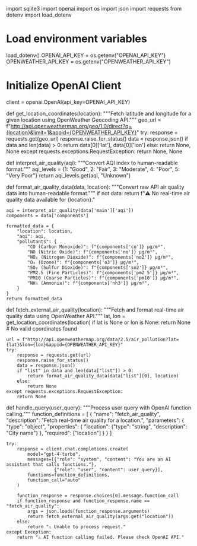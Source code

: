 import sqlite3
import openai
import os
import json
import requests
from dotenv import load_dotenv

# Load environment variables
load_dotenv()
OPENAI_API_KEY = os.getenv("OPENAI_API_KEY")
OPENWEATHER_API_KEY = os.getenv("OPENWEATHER_API_KEY")

# Initialize OpenAI Client
client = openai.OpenAI(api_key=OPENAI_API_KEY)

def get_location_coordinates(location):
    """Fetch latitude and longitude for a given location using OpenWeather Geocoding API."""
    geo_url = f"http://api.openweathermap.org/geo/1.0/direct?q={location}&limit=1&appid={OPENWEATHER_API_KEY}"
    try:
        response = requests.get(geo_url)
        response.raise_for_status()
        data = response.json()
        if data and len(data) > 0:
            return data[0]['lat'], data[0]['lon']
        else:
            return None, None
    except requests.exceptions.RequestException:
        return None, None

def interpret_air_quality(aqi):
    """Convert AQI index to human-readable format."""
    aqi_levels = {1: "Good", 2: "Fair", 3: "Moderate", 4: "Poor", 5: "Very Poor"}
    return aqi_levels.get(aqi, "Unknown")

def format_air_quality_data(data, location):
    """Convert raw API air quality data into human-readable format."""
    if not data:
        return f"⚠️ No real-time air quality data available for {location}."
    
    aqi = interpret_air_quality(data['main']['aqi'])
    components = data['components']
    
    formatted_data = {
        "location": location,
        "aqi": aqi,
        "pollutants": {
            "CO (Carbon Monoxide)": f"{components['co']} µg/m³",
            "NO (Nitric Oxide)": f"{components['no']} µg/m³",
            "NO₂ (Nitrogen Dioxide)": f"{components['no2']} µg/m³",
            "O₃ (Ozone)": f"{components['o3']} µg/m³",
            "SO₂ (Sulfur Dioxide)": f"{components['so2']} µg/m³",
            "PM2.5 (Fine Particles)": f"{components['pm2_5']} µg/m³",
            "PM10 (Coarse Particles)": f"{components['pm10']} µg/m³",
            "NH₃ (Ammonia)": f"{components['nh3']} µg/m³",
        }
    }
    return formatted_data

def fetch_external_air_quality(location):
    """Fetch and format real-time air quality data using OpenWeather API."""
    lat, lon = get_location_coordinates(location)
    if lat is None or lon is None:
        return None  # No valid coordinates found

    url = f"http://api.openweathermap.org/data/2.5/air_pollution?lat={lat}&lon={lon}&appid={OPENWEATHER_API_KEY}"
    try:
        response = requests.get(url)
        response.raise_for_status()
        data = response.json()
        if "list" in data and len(data["list"]) > 0:
            return format_air_quality_data(data["list"][0], location)
        else:
            return None
    except requests.exceptions.RequestException:
        return None

def handle_query(user_query):
    """Process user query with OpenAI function calling."""
    function_definitions = [
        {
            "name": "fetch_air_quality",
            "description": "Fetch real-time air quality for a location.",
            "parameters": {
                "type": "object",
                "properties": {
                    "location": {"type": "string", "description": "City name"}
                },
                "required": ["location"]
            }
        }
    ]
    
    try:
        response = client.chat.completions.create(
            model="gpt-4-turbo",
            messages=[{"role": "system", "content": "You are an AI assistant that calls functions."},
                      {"role": "user", "content": user_query}],
            functions=function_definitions,
            function_call="auto"
        )
        
        function_response = response.choices[0].message.function_call
        if function_response and function_response.name == "fetch_air_quality":
            args = json.loads(function_response.arguments)
            return fetch_external_air_quality(args.get("location"))
        else:
            return "⚠️ Unable to process request."
    except Exception:
        return "⚠️ AI function calling failed. Please check OpenAI API."

